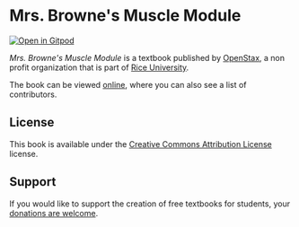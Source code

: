 # Mrs. Browne's Muscle Module

[![Open in Gitpod](https://gitpod.io/button/open-in-gitpod.svg)](https://gitpod.io/from-referrer/)

_Mrs. Browne's Muscle Module_ is a textbook published by [OpenStax](https://openstax.org/), a non profit organization that is part of [Rice University](https://www.rice.edu/).

The book can be viewed [online](https://github.com/cnx-user-books/cnxbook-mrs-browne-s-muscle-module/releases/latest), where you can also see a list of contributors.

## License
This book is available under the [Creative Commons Attribution License](./LICENSE) license.

## Support
If you would like to support the creation of free textbooks for students, your [donations are welcome](https://riceconnect.rice.edu/donation/support-openstax-banner).
